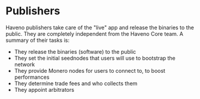 # Publishers

Haveno publishers take care of the "live" app and release the binaries to the public. They are completely independent from the Haveno Core team. A summary of their tasks is:

- They release the binaries (software) to the public
- They set the initial seednodes that users will use to bootstrap the network
- They provide Monero nodes for users to connect to, to boost performances
- They determine trade fees and who collects them
- They appoint arbitrators